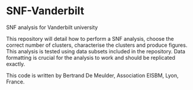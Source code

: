 # SNF-Vanderbilt
SNF analysis for Vanderbilt university

This repository will detail how to perform a SNF analysis, choose the correct number of clusters, characterise the clusters and produce figures.
This analysis is tested using data subsets included in the repository. Data formatting is crucial for the analysis to work and should be replicated exactly.

This code is written by Bertrand De Meulder, Association EISBM, Lyon, France. 
